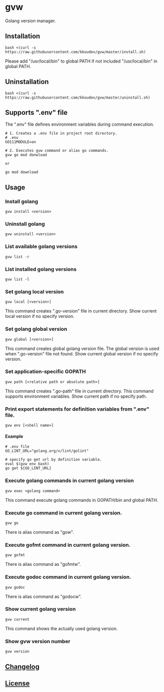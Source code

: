 # gvw

Golang version manager.

## Installation

```
bash <(curl -s https://raw.githubusercontent.com/kkoudev/gvw/master/install.sh)
```

Please add "/usr/local/bin" to global PATH if not included "/usr/local/bin" in global PATH.

## Uninstallation

```
bash <(curl -s https://raw.githubusercontent.com/kkoudev/gvw/master/uninstall.sh)
```

## Supports ".env" file

The ".env" file defines environment variables during command execution.

```
# 1. Creates a .env file in project root directory.
# .env
GO111MODULE=on

# 2. Executes gvw command or alias go commands.
gvw go mod donwload

or

go mod download
```

## Usage

### Install golang

```
gvw install <version>
```

### Uninstall golang

```
gvw uninstall <version>
```

### List available golang versions

```
gvw list -r
```

### List installed golang versions

```
gvw list -l
```

### Set golang local version

```
gvw local [<version>]
```

This command creates ".go-version" file in current directory.
Show current local version if no specify version.

### Set golang global version

```
gvw global [<version>]
```

This command creates global golang version file.
The global version is used when ".go-version" file not found.
Show current global version if no specify version.

### Set application-specific GOPATH

```
gvw path [<relative path or absolute path>]
```

This command creates ".go-path" file in current directory.
This command supports environment variables.
Show current path if no specify path.

### Print export statements for definition variables from ".env" file.

```
gvw env [<shell name>]
```

#### Example

```
# .env file
GO_LINT_URL="golang.org/x/lint/golint"

# specify go get url by definition variable.
eval $(gvw env bash)
go get ${GO_LINT_URL}
```

### Execute golang commands in current golang version

```
gvw exec <golang command>
```

This command execute golang commands in GOPATH/bin and global PATH.

### Execute go command in current golang version.

```
gvw go
```

There is alias command as "gow".

### Execute gofmt command in current golang version.

```
gvw gofmt
```

There is alias command as "gofmtw".

### Execute godoc command in current golang version.

```
gvw godoc
```

There is alias command as "godocw".

### Show current golang version

```
gvw current
```

This command shows the actually used golang version.

### Show gvw version number

```
gvw version
```

## [Changelog](CHANGELOG.md)

## [License](LICENSE)

